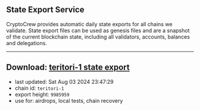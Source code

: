 ## State Export Service
CryptoCrew provides automatic daily state exports for all chains we validate. State export files can be used as genesis files and are a snapshot of the current blockchain state, including all validators, accounts, balances and delegations.

---
**Download: [teritori-1 state export](https://dl-eu2.ccvalidators.com/SERVICE/teritori/teritori-1_export_9985959.json)**
---

- last updated: Sat Aug 03 2024 23:47:29
- chain id: `teritori-1`
- export height: `9985959`
- use for: airdrops, local tests, chain recovery
